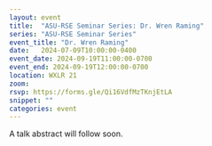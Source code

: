 ```yaml
---
layout: event
title:  "ASU-RSE Seminar Series: Dr. Wren Raming"
series: "ASU-RSE Seminar Series"
event_title: "Dr. Wren Raming"
date:   2024-07-09T10:00:00-0400
event_date: 2024-09-19T11:00:00-0700
event_end: 2024-09-19T12:00:00-0700
location: WXLR 21
zoom: 
rsvp: https://forms.gle/Qi16VdfMzTKnjEtLA
snippet: ""
categories: event
---
```


A talk abstract will follow soon.